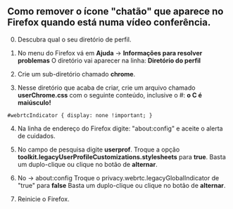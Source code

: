 ## Como remover o ícone "chatão" que aparece no Firefox quando está numa vídeo conferência.

0. Descubra qual o seu diretório de perfil.

1. No menu do Firefox vá em **Ajuda** -> **Informações para resolver problemas**
   O diretório vai aparecer na linha: **Diretório do perfil**

2. Crie um sub-diretório chamado **chrome**.

3. Nesse diretório que acaba de criar, crie um arquivo chamado **userChrome.css** com o seguinte conteúdo, inclusive o #: **o C é maiúsculo!**

```
#webrtcIndicator { display: none !important; }
```

4. Na linha de endereço do Firefox digite: "about:config" e aceite o alerta de cuidados.

5. No campo de pesquisa digite **userprof**.
   Troque a opção **toolkit.legacyUserProfileCustomizations.stylesheets** para **true**.
   Basta um duplo-clique ou clique no botão de **alternar**.

6. No -> about:config Troque o privacy.webrtc.legacyGlobalIndicator de "true" para **false**
   Basta um duplo-clique ou clique no botão de **alternar**.

8. Reinicie o Firefox.

